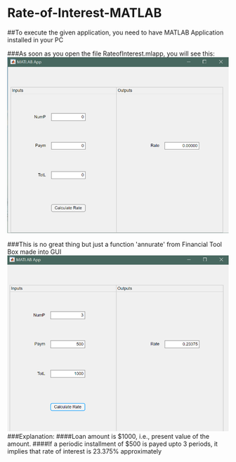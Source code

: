 # Rate-of-Interest-MATLAB
##To execute the given application, you need to have MATLAB Application installed in your PC

###As soon as you open the file RateofInterest.mlapp, you will see this:
<img src=https://github.com/Vaishnavi1100/Rate-of-Interest-MATLAB/blob/main/App%20Interface.png>

###This is no great thing but just a function 'annurate' from Financial Tool Box made into GUI 
<img src=https://github.com/Vaishnavi1100/Rate-of-Interest-MATLAB/blob/main/App%20with%20some%20calculation.png>
###Explanation:
####Loan amount is $1000, i.e., present value of the amount.
####If a periodic installment of $500 is payed upto 3 periods, it implies that rate of interest is 23.375% approximately
####
